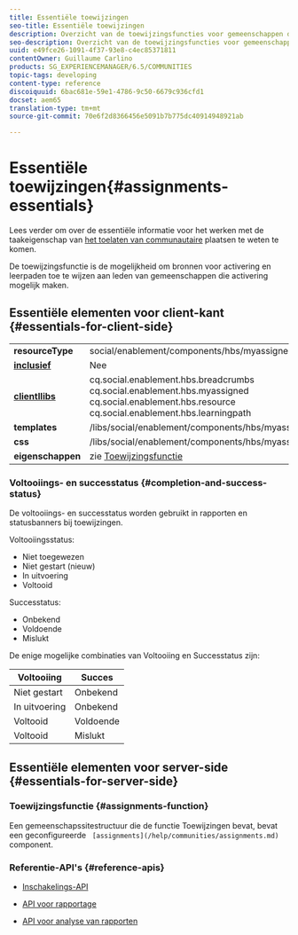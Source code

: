 ```yaml
---
title: Essentiële toewijzingen
seo-title: Essentiële toewijzingen
description: Overzicht van de toewijzingsfuncties voor gemeenschappen die in staat zijn om te werken
seo-description: Overzicht van de toewijzingsfuncties voor gemeenschappen die in staat zijn om te werken
uuid: e49fce26-1091-4f37-93e8-c4ec85371811
contentOwner: Guillaume Carlino
products: SG_EXPERIENCEMANAGER/6.5/COMMUNITIES
topic-tags: developing
content-type: reference
discoiquuid: 6bac681e-59e1-4786-9c50-6679c936cfd1
docset: aem65
translation-type: tm+mt
source-git-commit: 70e6f2d8366456e5091b7b775dc40914948921ab

---
```



# Essentiële toewijzingen{#assignments-essentials}

Lees verder om over de essentiële informatie voor het werken met de taakeigenschap van [het toelaten van communautaire](/help/communities/overview.md#enablement-community) plaatsen te weten te komen.

De toewijzingsfunctie is de mogelijkheid om bronnen voor activering en leerpaden toe te wijzen aan leden van gemeenschappen die activering mogelijk maken.

## Essentiële elementen voor client-kant {#essentials-for-client-side}

<table>
 <tbody>
  <tr>
   <td> <strong>resourceType</strong></td>
   <td>social/enablement/components/hbs/myassigned</td>
  </tr>
  <tr>
   <td> <a href="/help/communities/scf.md#add-or-include-a-communities-component"><strong>inclusief</strong></a></td>
   <td>Nee</td>
  </tr>
  <tr>
   <td> <a href="/help/communities/clientlibs.md"><strong>clientllibs</strong></a></td>
   <td>cq.social.enablement.hbs.breadcrumbs<br /> cq.social.enablement.hbs.myassigned<br /> cq.social.enablement.hbs.resource<br /> cq.social.enablement.hbs.learningpath</td>
  </tr>
  <tr>
   <td> <strong>templates</strong></td>
   <td> /libs/social/enablement/components/hbs/myassigned/myassigned.hbs</td>
  </tr>
  <tr>
   <td> <strong>css</strong></td>
   <td> /libs/social/enablement/components/hbs/myassigned/clientlibs/myassigned.css</td>
  </tr>
  <tr>
   <td><strong> eigenschappen</strong></td>
   <td>zie <a href="/help/communities/assignments.md">Toewijzingsfunctie</a></td>
  </tr>
 </tbody>
</table>

### Voltooiings- en successtatus {#completion-and-success-status}

De voltooiings- en successtatus worden gebruikt in rapporten en statusbanners bij toewijzingen.

Voltooiingsstatus:

* Niet toegewezen
* Niet gestart (nieuw)
* In uitvoering
* Voltooid

Successtatus:

* Onbekend
* Voldoende
* Mislukt

De enige mogelijke combinaties van Voltooiing en Successtatus zijn:

| **Voltooiing** | **Succes** |
|---|---|
| Niet gestart | Onbekend |
| In uitvoering | Onbekend |
| Voltooid | Voldoende |
| Voltooid | Mislukt |

## Essentiële elementen voor server-side {#essentials-for-server-side}

### Toewijzingsfunctie {#assignments-function}

Een gemeenschapssitestructuur die de functie [](/help/communities/functions.md#assignments-function)Toewijzingen bevat, bevat een geconfigureerde ` [assignments](/help/communities/assignments.md)` component.

### Referentie-API&#39;s {#reference-apis}

* [Inschakelings-API](https://helpx.adobe.com/experience-manager/6-5/sites/developing/using/reference-materials/javadoc/com/adobe/cq/social/enablement/reporting/model/api/package-summary.html)

* [API voor rapportage](https://helpx.adobe.com/experience-manager/6-5/sites/developing/using/reference-materials/javadoc/com/adobe/cq/social/reporting/dv/api/package-summary.html)

* [API voor analyse van rapporten](https://helpx.adobe.com/experience-manager/6-5/sites/developing/using/reference-materials/javadoc/com/adobe/cq/social/reporting/analytics/api/package-summary.html)


